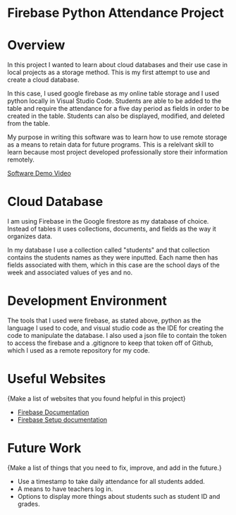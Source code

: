 # Firebase Python Attendance Project
# Overview

In this project I wanted to learn about cloud databases and their use case in local projects as a storage method. This is my first attempt to use and create a cloud database.

In this case, I used google firebase as my online table storage and I used python locally in Visual Studio Code. Students are able to be added to the table and require the attendance for a five day period as fields in order to be created in the table. Students can also be displayed, modified, and deleted from the table.

My purpose in writing this software was to learn how to use remote storage as a means to retain data for future programs. This is a relelvant skill to learn because most project developed professionally store their information remotely.


[Software Demo Video](http://youtu.be/oXKkyC5gNI4?hd=1)

# Cloud Database

I am using Firebase in the Google firestore as my database of choice. Instead of tables it uses collections, documents, and fields as the way it organizes data. 

In my database I use a collection called "students" and that collection contains the students names as they were inputted. Each name then has fields associated with them, which in this case are the school days of the week and associated values of yes and no. 

# Development Environment


The tools that I used were firebase, as stated above, python as the language I used to code, and visual studio code as the IDE for creating the code to manipulate the database. I also used a json file to contain the token to access the firebase and a .gitignore to keep that token off of Github, which I used as a remote repository for my code.

# Useful Websites

{Make a list of websites that you found helpful in this project}
* [Firebase Documentation](https://firebase.google.com/docs/reference/admin/python)
* [Firebase Setup documentation](https://firebase.google.com/docs/firestore/quickstart#python)

# Future Work

{Make a list of things that you need to fix, improve, and add in the future.}
* Use a timestamp to take daily attendance for all students added.
* A means to have teachers log in.
* Options to display more things about students such as student ID and grades.